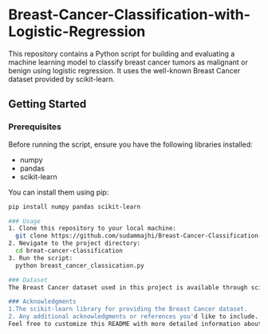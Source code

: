 # Breast-Cancer-Classification-with-Logistic-Regression
This repository contains a Python script for building and evaluating a machine learning model to classify breast cancer tumors as malignant or benign using logistic regression. It uses the well-known Breast Cancer dataset provided by scikit-learn.

## Getting Started

### Prerequisites

Before running the script, ensure you have the following libraries installed:

- numpy
- pandas
- scikit-learn

You can install them using pip:

```bash
pip install numpy pandas scikit-learn

### Usage
1. Clone this repository to your local machine:
  git clone https://github.com/sudammajhi/Breast-Cancer-Classification-with-Logistic-Regression.git
2. Nevigate to the project directory:
  cd breat-cancer-classification
3. Run the script:
  python breast_cancer_classication.py

### Dataset
The Breast Cancer dataset used in this project is available through scikit-learn's dataset module. It consists of various features describing tumor characteristics and is used to predict the presence of malignant or benign tumors.

### Acknowledgments
1.The scikit-learn library for providing the Breast Cancer dataset.
2. Any additional acknowledgments or references you'd like to include.
Feel free to customize this README with more detailed information about your project, such as explanations of the code, results, and any additional resources or references. Good luck with your breast cancer classification project!


